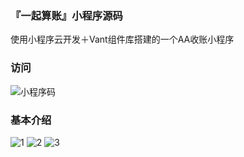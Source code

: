 ### 『一起算账』小程序源码

使用小程序云开发＋Vant组件库搭建的一个AA收账小程序

### 访问

![小程序码](http://tva1.sinaimg.cn/large/0060lm7Tly1g4ifcks82lj3076076gmk.jpg)

### 基本介绍
![1](http://wx3.sinaimg.cn/large/0060lm7Tly1g22e0mt8csj30n01ds12z.jpg)
![2](http://wx1.sinaimg.cn/large/0060lm7Tly1g22e0n54u5j30n01ds499.jpg)
![3](http://wx1.sinaimg.cn/large/0060lm7Tly1g22e0p09myj30n01dsh6t.jpg)
